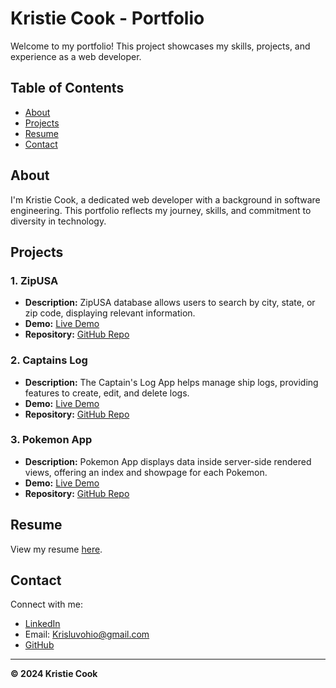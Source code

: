 # Kristie Cook - Portfolio

Welcome to my portfolio! This project showcases my skills, projects, and experience as a web developer.

## Table of Contents
- [About](#about)
- [Projects](#projects)
- [Resume](#resume)
- [Contact](#contact)

##  About

I'm Kristie Cook, a dedicated web developer with a background in software engineering. This portfolio reflects my journey, skills, and commitment to diversity in technology.

## Projects

### 1. ZipUSA
- **Description:** ZipUSA database allows users to search by city, state, or zip code, displaying relevant information.
- **Demo:** [Live Demo](https://zipusa.netlify.app/)
- **Repository:** [GitHub Repo](https://github.com/Krisluvoh/Zipcode.git)

### 2. Captains Log
- **Description:** The Captain's Log App helps manage ship logs, providing features to create, edit, and delete logs.
- **Demo:** [Live Demo](https://captainslog.onrender.com)
- **Repository:** [GitHub Repo](https://github.com/Krisluvoh/Captains_log.git)

### 3. Pokemon App
- **Description:** Pokemon App displays data inside server-side rendered views, offering an index and showpage for each Pokemon.
- **Demo:** [Live Demo](http://localhost:3000/pokemon)
- **Repository:** [GitHub Repo](https://github.com/Krisluvoh/pokemon.git)

## Resume

View my resume [here](Kristie%20Cook%20Resume%202024.pdf).

## Contact

Connect with me:
- [LinkedIn](https://www.linkedin.com/in/kristie-c-3151537b/)
- Email: [Krisluvohio@gmail.com](mailto:Krisluvohio@gmail.com)
- [GitHub](https://github.com/Krisluvoh)

---

**© 2024 Kristie Cook**

